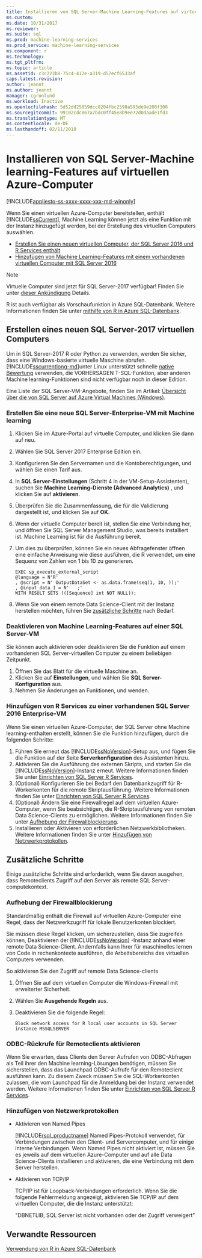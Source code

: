 ```yaml
---
title: Installieren von SQL Server-Machine Learning-Features auf virtuellen Azure-Computer | Microsoft Docs
ms.custom: 
ms.date: 10/31/2017
ms.reviewer: 
ms.suite: sql
ms.prod: machine-learning-services
ms.prod_service: machine-learning-services
ms.component: r
ms.technology: 
ms.tgt_pltfrm: 
ms.topic: article
ms.assetid: c3c223b8-75c4-412e-a319-d57ecf6533af
caps.latest.revision: 
author: jeannt
ms.author: jeannt
manager: cgronlund
ms.workload: Inactive
ms.openlocfilehash: 5d52dd25059dcc8204fbc2598a595de9e208f308
ms.sourcegitcommit: 99102cdc867a7bdc0ff45e8b9ee72d0daade1fd3
ms.translationtype: MT
ms.contentlocale: de-DE
ms.lasthandoff: 02/11/2018
---
```

# <a name="installing-sql-server-machine-learning-features-on-an-azure-virtual-machine"></a>Installieren von SQL Server-Machine learning-Features auf virtuellen Azure-Computer
[!INCLUDE[appliesto-ss-xxxx-xxxx-xxx-md-winonly](../../includes/appliesto-ss-xxxx-xxxx-xxx-md-winonly.md)]
 
Wenn Sie einen virtuellen Azure-Computer bereitstellen, enthält [!INCLUDE[ssCurrent](../../includes/sscurrent-md.md)], Machine Learning können jetzt als eine Funktion mit der Instanz hinzugefügt werden, bei der Erstellung des virtuellen Computers auswählen.

+ [Erstellen Sie einen neuen virtuellen Computer, der SQL Server 2016 und R Services enthält](#new)
+ [Hinzufügen von Machine Learning-Features mit einem vorhandenen virtuellen Computer mit SQL Server 2016](#existing)

> [!NOTE]
> Virtuelle Computer sind jetzt für SQL Server-2017 verfügbar! Finden Sie unter [dieser Ankündigung](https://azure.microsoft.com/blog/announcing-new-azure-vm-images-sql-server-2017-on-linux-and-windows/) Details.
> 
> R ist auch verfügbar als Vorschaufunktion in Azure SQL-Datenbank. Weitere Informationen finden Sie unter [mithilfe von R in Azure SQL-Datenbank](../r/using-r-in-azure-sql-database.md).

## <a name="create-a-new-sql-server-2017-virtual-machine"></a>Erstellen eines neuen SQL Server-2017 virtuellen Computers

Um in SQL Server-2017 R oder Python zu verwenden, werden Sie sicher, dass eine Windows-basierte virtuelle Maschine abrufen. [!INCLUDE[sscurrentlong-md](../../includes/sscurrentlong-md.md)]unter Linux unterstützt schnelle [native Bewertung](../sql-native-scoring.md) verwenden, die VORHERSAGEN T-SQL-Funktion, aber anderen Machine learning-Funktionen sind nicht verfügbar noch in dieser Edition.

Eine Liste der SQL Server-VM-Angebote, finden Sie im Artikel: [Übersicht über die von SQL Server auf Azure Virtual Machines (Windows)](https://docs.microsoft.com/azure/virtual-machines/windows/sql/virtual-machines-windows-sql-server-iaas-overview).

### <a name="new"></a>Erstellen Sie eine neue SQL Server-Enterprise-VM mit Machine learning

1. Klicken Sie im Azure-Portal auf virtuelle Computer, und klicken Sie dann auf neu.
2. Wählen Sie SQL Server 2017 Enterprise Edition ein.
3. Konfigurieren Sie den Servernamen und die Kontoberechtigungen, und wählen Sie einen Tarif aus.
4. In **SQL Server-Einstellungen** (Schritt 4 in der VM-Setup-Assistenten), suchen Sie **Machine Learning-Dienste (Advanced Analytics)** , und klicken Sie auf **aktivieren**.
5. Überprüfen Sie die Zusammenfassung, die für die Validierung dargestellt ist, und klicken Sie auf **OK**.
6. Wenn der virtuelle Computer bereit ist, stellen Sie eine Verbindung her, und öffnen Sie SQL Server Management Studio, was bereits installiert ist. Machine Learning ist für die Ausführung bereit.
7. Um dies zu überprüfen, können Sie ein neues Abfragefenster öffnen eine einfache Anweisung wie diese ausführen, die R verwendet, um eine Sequenz von Zahlen von 1 bis 10 zu generieren.

    ```
    EXEC sp_execute_external_script
    @language = N'R'
    , @script = N' OutputDataSet <- as.data.frame(seq(1, 10, ));'
    , @input_data_1 = N'   ;'
    WITH RESULT SETS (([Sequence] int NOT NULL));
    ```

6. Wenn Sie von einem remote Data Science-Client mit der Instanz herstellen möchten, führen Sie [zusätzliche Schritte](#additional-steps) nach Bedarf.

### <a name="disable-machine-learning-features-on-a-sql-server-vm"></a>Deaktivieren von Machine Learning-Features auf einer SQL Server-VM

Sie können auch aktivieren oder deaktivieren Sie die Funktion auf einem vorhandenen SQL Server-virtuellen Computer zu einem beliebigen Zeitpunkt.

1. Öffnen Sie das Blatt für die virtuelle Maschine an.
2. Klicken Sie auf **Einstellungen**, und wählen Sie **SQL Server-Konfiguration** aus.
3. Nehmen Sie Änderungen an Funktionen, und wenden.

### <a name="existing"></a>Hinzufügen von R Services zu einer vorhandenen SQL Server 2016 Enterprise-VM

Wenn Sie einen virtuellen Azure-Computer, der SQL Server ohne Machine learning-enthalten erstellt, können Sie die Funktion hinzufügen, durch die folgenden Schritte:

1. Führen Sie erneut das [!INCLUDE[ssNoVersion](../../includes/ssnoversion-md.md)]-Setup aus, und fügen Sie die Funktion auf der Seite **Serverkonfiguration** des Assistenten hinzu.
2. Aktivieren Sie die Ausführung des externen Skripts, und starten Sie die [!INCLUDE[ssNoVersion](../../includes/ssnoversion-md.md)]-Instanz erneut. Weitere Informationen finden Sie unter [Einrichten von SQL Server R Services](../../advanced-analytics/r/set-up-sql-server-r-services-in-database.md).
3. (Optional) Konfigurieren Sie bei Bedarf den Datenbankzugriff für R-Workerkonten für die remote Skriptausführung.
   Weitere Informationen finden Sie unter [Einrichten von SQL Server R Services](../../advanced-analytics/r/set-up-sql-server-r-services-in-database.md).
3. (Optional) Ändern Sie eine Firewallregel auf dem virtuellen Azure-Computer, wenn Sie beabsichtigen, die R-Skriptausführung von remoten Data Science-Clients zu ermöglichen. Weitere Informationen finden Sie unter [Aufhebung der Firewallblockierung](#firewall).
4. Installieren oder Aktivieren von erforderlichen Netzwerkbibliotheken. Weitere Informationen finden Sie unter [Hinzufügen von Netzwerkprotokollen](#network).

## <a name="additional-steps"></a>Zusätzliche Schritte

Einige zusätzliche Schritte sind erforderlich, wenn Sie davon ausgehen, dass Remoteclients Zugriff auf den Server als remote SQL Server-computekontext.

### <a name="firewall"></a>Aufhebung der Firewallblockierung

Standardmäßig enthält die Firewall auf virtuellen Azure-Computer eine Regel, dass der Netzwerkzugriff für lokale Benutzerkonten blockiert.

Sie müssen diese Regel klicken, um sicherzustellen, dass Sie zugreifen können, Deaktivieren der [!INCLUDE[ssNoVersion](../../includes/ssnoversion-md.md)] -Instanz anhand einer remote Data Science-Client.  Andernfalls kann Ihrer für maschinelles lernen von Code in rechenkontexte ausführen, die Arbeitsbereichs des virtuellen Computers verwenden.

So aktivieren Sie den Zugriff auf remote Data Science-clients

1. Öffnen Sie auf dem virtuellen Computer die Windows-Firewall mit erweiterter Sicherheit.
2. Wählen Sie **Ausgehende Regeln** aus.
3. Deaktivieren Sie die folgende Regel:
  
     `Block network access for R local user accounts in SQL Server instance MSSQLSERVER`
  
### <a name="enable-odbc-callbacks-for-remote-clients"></a>ODBC-Rückrufe für Remoteclients aktivieren

Wenn Sie erwarten, dass Clients den Server Aufrufen von ODBC-Abfragen als Teil ihrer den Machine learning-Lösungen benötigen, müssen Sie sicherstellen, dass das Launchpad ODBC-Aufrufe für den Remoteclient ausführen kann. Zu diesem Zweck müssen Sie die SQL-Workerkonten zulassen, die vom Launchpad für die Anmeldung bei der Instanz verwendet werden.
Weitere Informationen finden Sie unter [Einrichten von SQL Server R Services](../../advanced-analytics/r/set-up-sql-server-r-services-in-database.md).

### <a name="network"></a>Hinzufügen von Netzwerkprotokollen

+ Aktivieren von Named Pipes
  
  [!INCLUDE[rsql_productname](../../includes/rsql-productname-md.md)] Named Pipes-Protokoll verwendet, für Verbindungen zwischen den Client- und Servercomputer, und für einige interne Verbindungen. Wenn Named Pipes nicht aktiviert ist, müssen Sie es jeweils auf dem virtuellen Azure-Computer und auf alle Data Science-Clients installieren und aktivieren, die eine Verbindung mit dem Server herstellen.
  
+ Aktivieren von TCP/IP

  TCP/IP ist für Loopback-Verbindungen erforderlich. Wenn Sie die folgende Fehlermeldung angezeigt, aktivieren Sie TCP/IP auf dem virtuellen Computer, die die Instanz unterstützt:

  "DBNETLIB; SQL Server ist nicht vorhanden oder der Zugriff verweigert"

## <a name="related-resources"></a>Verwandte Ressourcen

[Verwendung von R in Azure SQL-Datenbank](../r/using-r-in-azure-sql-database.md)